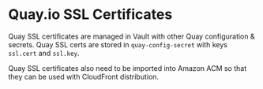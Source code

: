 # Quay.io SSL Certificates

Quay SSL certificates are managed in Vault with other Quay configuration & secrets. Quay SSL certs are stored in `quay-config-secret` with keys `ssl.cert` and `ssl.key`.

Quay SSL certificates also need to be imported into Amazon ACM so that they can be used with CloudFront distribution.
